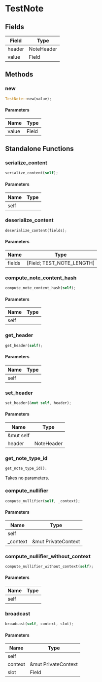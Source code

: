 # TestNote

## Fields
| Field | Type |
| --- | --- |
| header | NoteHeader |
| value | Field |

## Methods

### new

```rust
TestNote::new(value);
```

#### Parameters
| Name | Type |
| --- | --- |
| value | Field |

## Standalone Functions

### serialize_content

```rust
serialize_content(self);
```

#### Parameters
| Name | Type |
| --- | --- |
| self |  |

### deserialize_content

```rust
deserialize_content(fields);
```

#### Parameters
| Name | Type |
| --- | --- |
| fields | [Field; TEST_NOTE_LENGTH] |

### compute_note_content_hash

```rust
compute_note_content_hash(self);
```

#### Parameters
| Name | Type |
| --- | --- |
| self |  |

### get_header

```rust
get_header(self);
```

#### Parameters
| Name | Type |
| --- | --- |
| self |  |

### set_header

```rust
set_header(&mut self, header);
```

#### Parameters
| Name | Type |
| --- | --- |
| &mut self |  |
| header | NoteHeader |

### get_note_type_id

```rust
get_note_type_id();
```

Takes no parameters.

### compute_nullifier

```rust
compute_nullifier(self, _context);
```

#### Parameters
| Name | Type |
| --- | --- |
| self |  |
| _context | &mut PrivateContext |

### compute_nullifier_without_context

```rust
compute_nullifier_without_context(self);
```

#### Parameters
| Name | Type |
| --- | --- |
| self |  |

### broadcast

```rust
broadcast(self, context, slot);
```

#### Parameters
| Name | Type |
| --- | --- |
| self |  |
| context | &mut PrivateContext |
| slot | Field |

